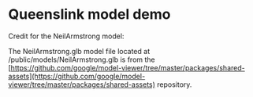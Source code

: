 # Queenslink model demo

Credit for the NeilArmstrong model:

The NeilArmstrong.glb model file located at /public/models/NeilArmstrong.glb is from the [https://github.com/google/model-viewer/tree/master/packages/shared-assets](https://github.com/google/model-viewer/tree/master/packages/shared-assets) repository.
